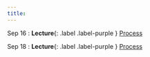```yaml
---
title:
---
```


Sep 16
: **Lecture**{: .label .label-purple } [Process](#)

Sep 18
: **Lecture**{: .label .label-purple } [Process](#)
